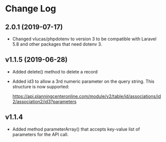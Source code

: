 # Change Log

## 2.0.1 (2019-07-17)
- Changed vlucas/phpdotenv to version 3 to be compatible with Laravel 5.8 and other packages that need dotenv 3.

## v1.1.5 (2019-06-28)
- Added delete() method to delete a record
- Added id3 to allow a 3rd numeric parameter on the query string.  This structure is now supported:

	https://api.planningcenteronline.com/module/v2/table/id/associations/id2/association2/id3?parameters

## v1.1.4
- Added method parameterArray() that accepts key-value list of parameters for the API call.
